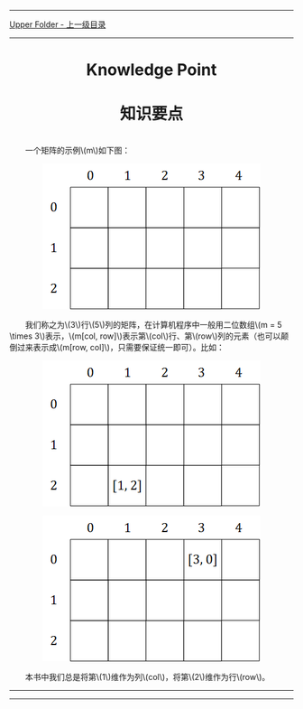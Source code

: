 <script type="text/javascript" async src="//cdn.bootcss.com/mathjax/2.7.0/MathJax.js?config=TeX-AMS-MML_HTMLorMML"></script>
<script type="text/javascript" async src="https://cdnjs.cloudflare.com/ajax/libs/mathjax/2.7.1/MathJax.js?config=TeX-MML-AM_CHTML"></script>


--------
[Upper Folder - 上一级目录](../)


--------

<div>
<h1 align="center">Knowledge Point</h1>
<h1 align="center">知识要点</h1>
<br>
&emsp;&emsp;一个矩阵的示例\(m\)如下图：
<p align="center"><img src="../res/KnowledgePoint1.png" /></p>
&emsp;&emsp;我们称之为\(3\)行\(5\)列的矩阵，在计算机程序中一般用二位数组\(m = 5 \times 3\)表示，\(m[col, row]\)表示第\(col\)行、第\(row\)列的元素（也可以颠倒过来表示成\(m[row, col]\)，只需要保证统一即可）。比如：
<p align="center"><img src="../res/KnowledgePoint2.png" /></p>
<p align="center"><img src="../res/KnowledgePoint3.png" /></p>
&emsp;&emsp;本书中我们总是将第\(1\)维作为列\(col\)，将第\(2\)维作为行\(row\)。
</div>


--------
--------
